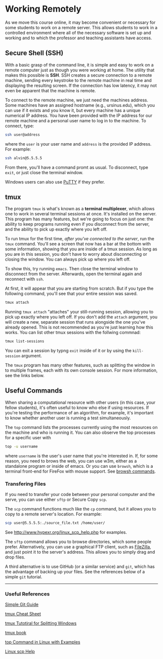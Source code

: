 #  Working Remotely



As we move this course online, it may become convenient or necessary for some students to work on a remote server.  This allows students to work in a controlled environment where all of the necessary software is set up and working and to which the professor and teaching assistants have access.



##  Secure Shell (SSH)

With a basic grasp of the command line, it is simple and easy to work on a remote computer just as though you were working at home.  The utility that makes this possible is **SSH**.  SSH creates a secure connection to a remote machine, sending every keystroke to the remote machine in real time and displaying the resulting screen.  If the connection has low latency, it may not even be apparent that the machine is remote.  

To connect to the remote machine, we just need the machines address. Some machines have an assigned hostname (e.g., ursinus.edu), which you can use if it exists and you know it, but every machine has a unique numerical IP address.  You have been provided with the IP address for our remote machine and a personal user name to log in to the machine.  To connect, type:

```bash
ssh user@address
```

where the `user` is your user name and `address` is the provided IP address.  For example:

```bash
ssh alvin@5.5.5.5
```

From there, you'll have a command promt as usual. To disconnect, type `exit`, or just close the terminal window.

Windows users can also use [PuTTY](https://www.putty.org/) if they prefer.

##  tmux

The program `tmux` is what's known as a **terminal multiplexer**, which allows one to work in several terminal sessions at once.  It's installed on the server.  This program has many features, but we're going to focus on just one: the ability to keep programs running even if you disconnect from the server, and the ability to pick up exactly where you left off.

To run tmux for the first time, *after you've connected to the server*, run the `tmux` command.  You'll see a screen that now has a bar at the bottom with some information, showing that you are inside of a tmux session.  As long as you are in this session, you don't have to worry about disconnecting or closing the window.  You can always pick up where you left off.

To show this, try running `emacs`.  Then close the terminal window to disconnect from the server.  Afterwards, open the terminal again and reconnect with `ssh`.

At first, it will appear that you are starting from scratch.  But if you type the following command, you'll see that your entire session was saved.

```bash
tmux attach
```

Running `tmux attach` "attaches" your still-running session, allowing you to pick up exactly where you left off.  If you don't add the `attach` argument, you will create a new, separate session that runs alongside the one you've already opened.  This is not recommended as you're just learning how this works.  You can list other tmux sessions with the follwing commnad:

```bash
tmux list-sessions
```

You can exit a session by typng `exit` inside of it or by using the `kill-session` argument.

The `tmux` program has many other features, such as splitting the window in to multiple frames, each with its own console session. For more information, see the links below.



##  Useful Commands

When sharing a computational resource with other users (in this case, your fellow students), it's often useful to know who else if using resources.  If you're testing the performance of an algorithm, for example, it's important to know whether another user is running a test simultaneously.

The `top` command lists the processes currently using the most resources on the machine and who is running it. You can also observe the top processes for a specific user with 

```bash
top -u username
```

where `username` is the user's user name that you're interested in.  If, for some reason, you need to brows the web, you can use w3m, either as a standalone program or inside of emacs.  Or you can use `browsh`, which is a terminal front-end for FireFox with mouse support. See [browsh commands](https://www.brow.sh/docs/keybindings/).

###  Transfering Files

If you need to transfer your code between your personal computer and the serve, you can use either `sftp` or Secure Copy `scp`.

The `scp` command functions much like the `cp` command, but it allows you to copy to a remote server's location. For example:

```bash
scp user@5.5.5.5:./source_file.txt /home/user/
```

See http://www.hypexr.org/linux_scp_help.php for examples.

The `sftp` command allows you to browse directories, which some people prefer.  Alternatively, you can use a graphical FTP client, such as [FileZilla](https://filezilla-project.org/), and just point it to the server's address.  This allows you to simply drag and drop files.

A third alternative is to use GitHub (or a similar service) and `git`, which has the advantage of backing up your files.  See the references below of a simple `git` tutorial.



---

###  Useful References

[Simple Git Guide](https://rogerdudler.github.io/git-guide/)

[tmux Cheat Sheet](https://tmuxcheatsheet.com/)

[tmux Tutotiral for Splitting Windows](https://lukaszwrobel.pl/blog/tmux-tutorial-split-terminal-windows-easily/)

[tmux book](https://pragprog.com/book/bhtmux2/tmux-2)

[top Command in Linux with Examples](https://www.geeksforgeeks.org/top-command-in-linux-with-examples/)

[Linux scp Help](http://www.hypexr.org/linux_scp_help.php)

